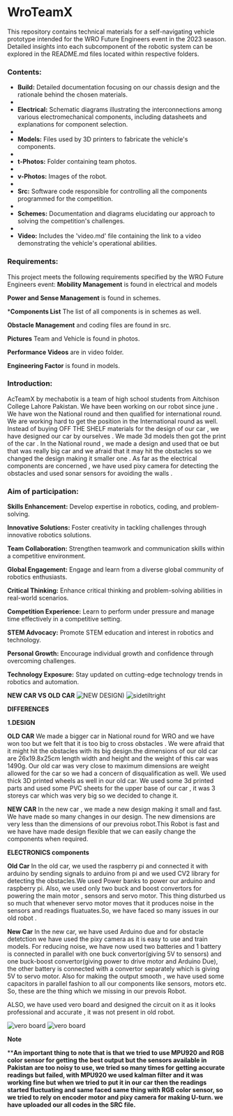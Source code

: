# WroTeamX


This repository contains technical materials for a self-navigating vehicle prototype intended for the WRO Future Engineers event in the 2023 season. Detailed insights into each subcomponent of the robotic system can be explored in the README.md files located within respective folders.

### Contents:

- **Build:** Detailed documentation focusing on our chassis design and the rationale behind the chosen materials.
- 
- **Electrical:** Schematic diagrams illustrating the interconnections among various electromechanical components, including datasheets and explanations for component selection.
- 
- **Models:** Files used by 3D printers to fabricate the vehicle's components.
- 
- **t-Photos:** Folder containing team photos.
- 
- **v-Photos:** Images of the robot.
- 
- **Src:** Software code responsible for controlling all the components programmed for the competition.
- 
- **Schemes:** Documentation and diagrams elucidating our approach to solving the competition's challenges.
- 
- **Video:** Includes the 'video.md' file containing the link to a video demonstrating the vehicle's operational abilities.

### Requirements:

This project meets the following requirements specified by the WRO Future Engineers event:
**Mobility Management** is found in electrical and models

**Power and Sense Management** is found in schemes.

***Components List** The list of all components is in schemes as well.

**Obstacle Management** and coding files are found in src.

**Pictures**  Team and Vehicle is found in photos.

**Performance Videos** are in video folder.

**Engineering Factor** is found in models.


### Introduction:
AcTeamX by mechabotix is a team of high school students from Aitchison College Lahore Pakistan. We have been working on our robot since june .
We have won the National round and then qualified for international round. We are working hard to get the position in the International round as well.
Instead of buying OFF THE SHELF materials for the design of our car , we have designed our car by ourselves . We made 3d models then got the print of the car .
In the National round , we made a design and used that oe but that was really big car and we afraid that it may hit the obstacles so we changed the design making it smaller one .
As far as the electrical components are concerned , we have used pixy camera for detecting the obstacles and used sonar sensors for avoiding the walls .



### Aim of participation:

**Skills Enhancement:** Develop expertise in robotics, coding, and problem-solving.

**Innovative Solutions:** Foster creativity in tackling challenges through innovative robotics solutions.

**Team Collaboration:** Strengthen teamwork and communication skills within a competitive environment.

**Global Engagement:** Engage and learn from a diverse global community of robotics enthusiasts.

**Critical Thinking:** Enhance critical thinking and problem-solving abilities in real-world scenarios.

**Competition Experience:** Learn to perform under pressure and manage time effectively in a competitive setting.

**STEM Advocacy:** Promote STEM education and interest in robotics and technology.

**Personal Growth:** Encourage individual growth and confidence through overcoming challenges.

**Technology Exposure:** Stay updated on cutting-edge technology trends in robotics and automation.




**NEW CAR VS OLD CAR**
![NEW DESIGN)](https://github.com/ACteamX/WroTeamX/assets/141714595/608c06b5-4983-4be8-89e8-85847c232f5f) ![sidetiltright](https://github.com/ACteamX/WroTeamX/assets/141714595/cb22b858-2131-4d04-bb26-f10d0f93bfd0)

**DIFFERENCES**

**1.DESIGN**

  **OLD CAR** We made a bigger car in National round for WRO and we have won too but we felt that it is too big to cross obstacles .
We were afraid that it might hit the obstacles with its big design.the dimensions of our old car are 26x19.8x25cm length width and height and the weight of this car was 1490g. Our old car was very close to maximum dimensions are weight allowed for the car so we had a concern of disqualification as well. We used thick 3D printed wheels as well in our old car. We used some 3d printed parts and used some PVC sheets for the upper base of our car , it was 3 storeys car which was very big so we decided to change it.

**NEW CAR** In the new car , we made a new design making it small and fast. We have made so many changes in our design. The new dimensions are very less than the dimensions of our prevoius robot.This Robot is fast and we have have made design flexible that we can easily change the components when required. 

**ELECTRONICS components**

**Old Car** In the old car, we used the raspberry pi and connected it with arduino by sending signals to arduino from pi and we used CV2 library for detecting the obstacles.We used Power banks to power our arduino and raspberry pi. Also, we used only two buck and boost convertors for powering the main motor , sensors and servo motor. This thing disturbed us so much that whenever servo motor moves that it produces noise in the sensors and readings fluatuates.So, we have faced so many issues in our old robot .

**New Car** In the new car, we have used Arduino due and for obstacle detetction we have used the pixy camera as it is easy to use and train models. For reducing noise, we have now used two batteries and 1 battery is connected in parallel with one buck convertor(giving 5V to sensors) and one buck-boost convertor(giving power to drive motor and Arduino Due), the other battery is connected with a convertor separately which is giving 5V to servo motor. Also for making the output smooth , we have used some capacitors in parallel fashion to all our components like sensors, motors etc.
So, these are the thing which we missing in our prevois Robot.

ALSO,
we have used vero board and designed the circuit on it as it looks professional and accurate , it was not present in old robot.

![vero board](https://github.com/ACteamX/WroTeamX/assets/141714595/5df687b0-4ae7-402f-ab06-b5a54f4b0618)
![vero board](https://github.com/ACteamX/WroTeamX/assets/141714595/eba352bd-c75a-4a8f-ae0a-bab460c0767c)


**Note**

****An important thing to note that is that we tried to use MPU920 and RGB color sensor for getting the best output but the sensors available in Pakistan are too noisy to use, we tried so many times for getting accurate readings but failed, with MPU920 we used kalman filter and it was working fine but when we tried to put it in our car then the readings started fluctuating and same faced same thing with RGB color sensor, so we tried to rely on encoder motor and pixy camera for making U-turn.
we have uploaded our all codes in the SRC file.**







